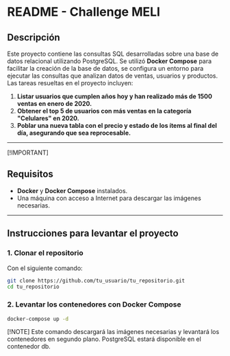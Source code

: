 # 

# README - Challenge MELI


## Descripción

Este proyecto contiene las consultas SQL desarrolladas sobre una base de datos relacional utilizando PostgreSQL. Se utilizó **Docker Compose** para facilitar la creación de la base de datos, se configura un entorno para ejecutar las consultas que analizan datos de ventas, usuarios y productos. Las tareas resueltas en el proyecto incluyen:

1. **Listar usuarios que cumplen años hoy y han realizado más de 1500 ventas en enero de 2020.**
2. **Obtener el top 5 de usuarios con más ventas en la categoría "Celulares" en 2020.**
3. **Poblar una nueva tabla con el precio y estado de los ítems al final del día, asegurando que sea reprocesable.**

---
[!IMPORTANT]
## Requisitos

- **Docker** y **Docker Compose** instalados.
- Una máquina con acceso a Internet para descargar las imágenes necesarias.

---

## Instrucciones para levantar el proyecto

### 1. Clonar el repositorio

Con el siguiente comando:

```bash
git clone https://github.com/tu_usuario/tu_repositorio.git
cd tu_repositorio
```

### 2. Levantar los contenedores con Docker Compose

```bash 
docker-compose up -d
```
[!NOTE]
Este comando descargará las imágenes necesarias y levantará los contenedores en segundo plano. PostgreSQL estará disponible en el contenedor db.

